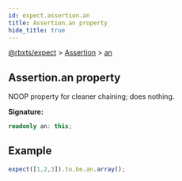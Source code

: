 ```yaml
---
id: expect.assertion.an
title: Assertion.an property
hide_title: true
---
```


[@rbxts/expect](./expect.md) &gt; [Assertion](./expect.assertion.md) &gt; [an](./expect.assertion.an.md)

## Assertion.an property

NOOP property for cleaner chaining; does nothing.

**Signature:**

```typescript
readonly an: this;
```

## Example


```ts
expect([1,2,3]).to.be.an.array();
```

